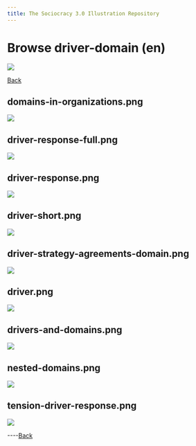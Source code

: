 ```yaml
---
title: The Sociocracy 3.0 Illustration Repository
---
```


# Browse driver-domain (en)

![](/img/en-48px.png)

[Back](index-en.html)

## domains-in-organizations.png

[![](/img/en/driver-domain/domains-in-organizations.png)](/img/en/driver-domain/domains-in-organizations.png)

## driver-response-full.png

[![](/img/en/driver-domain/driver-response-full.png)](/img/en/driver-domain/driver-response-full.png)

## driver-response.png

[![](/img/en/driver-domain/driver-response.png)](/img/en/driver-domain/driver-response.png)

## driver-short.png

[![](/img/en/driver-domain/driver-short.png)](/img/en/driver-domain/driver-short.png)

## driver-strategy-agreements-domain.png

[![](/img/en/driver-domain/driver-strategy-agreements-domain.png)](/img/en/driver-domain/driver-strategy-agreements-domain.png)

## driver.png

[![](/img/en/driver-domain/driver.png)](/img/en/driver-domain/driver.png)

## drivers-and-domains.png

[![](/img/en/driver-domain/drivers-and-domains.png)](/img/en/driver-domain/drivers-and-domains.png)

## nested-domains.png

[![](/img/en/driver-domain/nested-domains.png)](/img/en/driver-domain/nested-domains.png)

## tension-driver-response.png

[![](/img/en/driver-domain/tension-driver-response.png)](/img/en/driver-domain/tension-driver-response.png)

----[Back](index-en.html)
